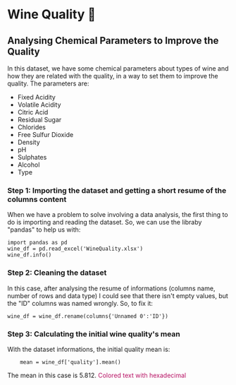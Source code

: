 # Wine Quality 🍷
## Analysing Chemical Parameters to Improve the Quality

In this dataset, we have some chemical parameters about types of wine and how they are related with the quality, in a way to set them to improve the quality. The parameters are:

- Fixed Acidity
- Volatile Acidity
- Citric Acid
- Residual Sugar
- Chlorides
- Free Sulfur Dioxide
- Density
- pH
- Sulphates
- Alcohol
- Type

### Step 1: Importing the dataset and getting a short resume of the columns content
When we have a problem to solve involving a data analysis, the first thing to do is importing and reading the dataset. So, we can use the libraby "pandas" to help us with:

    import pandas as pd
    wine_df = pd.read_excel('WineQuality.xlsx')
    wine_df.info()

### Step 2: Cleaning the dataset
In this case, after analysing the resume of informations (columns name, number of rows and data type) I could see that there isn't empty values, but the "ID" columns was named wrongly. So, to fix it:

    wine_df = wine_df.rename(columns{'Unnamed 0':'ID'})

### Step 3: Calculating the initial wine quality's mean
With the dataset informations, the initial quality mean is:

        mean = wine_df['quality'].mean()

The mean in this case is 5.812.
<span style="color:#B81365">Colored text with hexadecimal</span>






    
    


